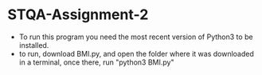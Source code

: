 # STQA-Assignment-2

* To run this program you need the most recent version of Python3 to be installed.
* to run, download BMI.py, and open the folder where it was downloaded in a terminal, once there, run "python3 BMI.py"
